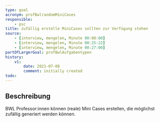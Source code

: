 ```yaml
---
type: goal
acronym: profBwlrandomMiniCases
responsible: 
    - psc
title: zufällig erstelle MiniCases sollten zur Verfügung stehen
source:
    - [interview, mengelen, Minute 00:08:00]
    - [interview, mengelen, Minute 00:25:22]
    - [interview, mengelen, Minute 00:27:00]
partOfLargerGoal: profBwlAufgabentypen
history:
    v1:
        date: 2021-07-08
        comment: initially created
todo: 
---
```


## Beschreibung

BWL Professor:innen können (reale) Mini Cases erstellen, die möglichst zufällig generiert werden können.
